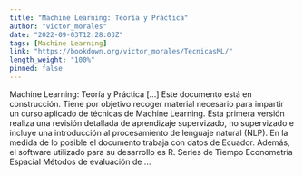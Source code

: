 ```yaml
---
title: "Machine Learning: Teoría y Práctica"
author: "victor_morales"
date: "2022-09-03T12:28:03Z"
tags: [Machine Learning]
link: "https://bookdown.org/victor_morales/TecnicasML/"
length_weight: "100%"
pinned: false
---
```


Machine Learning: Teoría y Práctica [...] Este documento está en construcción. Tiene por objetivo recoger material necesario para impartir un curso aplicado de técnicas de Machine Learning. Esta primera versión realiza una revisión detallada de aprendizaje supervizado, no supervizado e incluye una introducción al procesamiento de lenguaje natural (NLP). En la medida de lo posible el documento trabaja con datos de Ecuador. Además, el software utilizado para su desarrollo es R. Series de Tiempo Econometría Espacial Métodos de evaluación de ...
